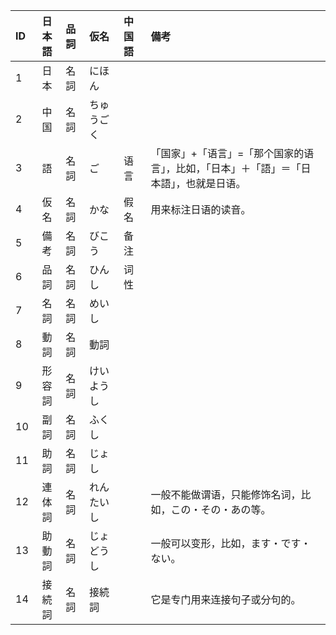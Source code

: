 | ID   | 日本語 | 品詞 | 仮名       | 中国語 | 備考                                                                                   |
| :--- | :----: | :--- | :--------- | :----- | :------------------------------------------------------------------------------------- |
| 1    |  日本  | 名詞 | にほん     |        |                                                                                        |
| 2    |  中国  | 名詞 | ちゅうごく |        |                                                                                        |
| 3    |   語   | 名詞 | ご         | 语言   | 「国家」+「语言」=「那个国家的语言」，比如，「日本」＋「語」＝「日本語」，也就是日语。 |
| 4    |  仮名  | 名詞 | かな       | 假名   | 用来标注日语的读音。                                                                   |
| 5    |  備考  | 名詞 | びこう     | 备注   |                                                                                        |
| 6    |  品詞  | 名詞 | ひんし     | 词性   |                                                                                        |
| 7    |  名詞  | 名詞 | めいし     |        |                                                                                        |
| 8    |  動詞  | 名詞 | 動詞       |        |                                                                                        |
| 9    | 形容詞 | 名詞 | けいようし |        |                                                                                        |
| 10   |  副詞  | 名詞 | ふくし     |        |                                                                                        |
| 11   |  助詞  | 名詞 | じょし     |        |                                                                                        |
| 12   | 連体詞 | 名詞 | れんたいし |        | 一般不能做谓语，只能修饰名词，比如，この・その・あの等。                               |
| 13   | 助動詞 | 名詞 | じょどうし |        | 一般可以变形，比如，ます・です・ない。                                                 |
| 14   | 接続詞 | 名詞 | 接続詞     |        | 它是专门用来连接句子或分句的。                                                         |